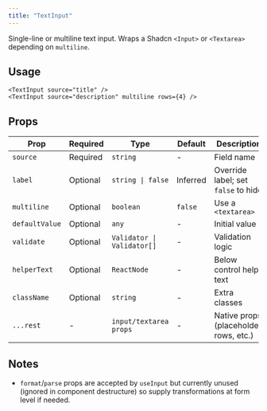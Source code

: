 ```yaml
---
title: "TextInput"
---
```


Single-line or multiline text input. Wraps a Shadcn `<Input>` or `<Textarea>` depending on `multiline`.

## Usage

```tsx
<TextInput source="title" />
<TextInput source="description" multiline rows={4} />
```

## Props

| Prop | Required | Type | Default | Description |
|------|----------|------|---------|-------------|
| `source` | Required | `string` | - | Field name |
| `label` | Optional | `string \| false` | Inferred | Override label; set `false` to hide |
| `multiline` | Optional | `boolean` | `false` | Use a `<textarea>` |
| `defaultValue` | Optional | `any` | - | Initial value |
| `validate` | Optional | `Validator \| Validator[]` | - | Validation logic |
| `helperText` | Optional | `ReactNode` | - | Below control help text |
| `className` | Optional | `string` | - | Extra classes |
| `...rest` | - | `input/textarea props` | - | Native props (placeholder, rows, etc.) |

## Notes

- `format`/`parse` props are accepted by `useInput` but currently unused (ignored in component destructure) so supply transformations at form level if needed.
